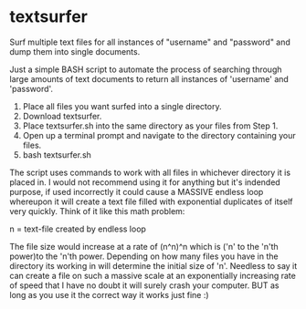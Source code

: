 # textsurfer
Surf multiple text files for all instances of "username" and "password" and dump them into single documents.

Just a simple BASH script to automate the process of searching through large amounts of text documents to return all instances of 'username' and 'password'.

1. Place all files you want surfed into a single directory.
2. Download textsurfer.
3. Place textsurfer.sh into the same directory as your files from Step 1.
4. Open up a terminal prompt and navigate to the directory containing your files.
5. bash textsurfer.sh

The script uses commands to work with all files in whichever directory it is placed in. I would not recommend using it for anything but it's indended purpose, if used incorrectly it could cause a MASSIVE endless loop whereupon it will create a text file filled with exponential duplicates of itself very quickly. Think of it like this math problem:

n = text-file created by endless loop

The file size would increase at a rate of (n^n)^n which is ('n' to the 'n'th power)to the 'n'th power. Depending on how many files you have in the directory its working in will determine the initial size of 'n'. Needless to say it can create a file on such a massive scale at an exponentially increasing rate of speed that I have no doubt it will surely crash your computer. BUT as long as you use it the correct way it works just fine :)
